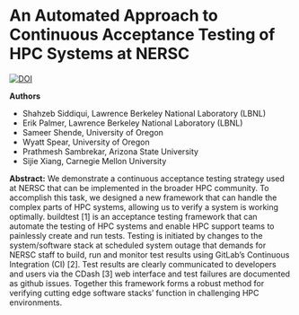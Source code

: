 # An Automated Approach to Continuous Acceptance Testing of HPC Systems at NERSC

[![DOI](https://zenodo.org/badge/DOI/10.5281/zenodo.7320179.svg)](https://doi.org/10.5281/zenodo.7320179)

**Authors**
* Shahzeb Siddiqui, Lawrence Berkeley National Laboratory (LBNL)
* Erik Palmer, Lawrence Berkeley National Laboratory (LBNL)
* Sameer Shende, University of Oregon
* Wyatt Spear, University of Oregon
* Prathmesh Sambrekar, Arizona State University
* Sijie Xiang, Carnegie Mellon University

**Abstract:**
We demonstrate a continuous acceptance testing strategy used at NERSC that can be implemented in the broader HPC community. To accomplish this task, we designed a new framework that can handle the complex parts of HPC systems, allowing us to verify a system is working optimally. buildtest [1] is an acceptance testing framework that can automate the testing of HPC systems and enable HPC support teams to painlessly create and run tests. Testing is initiated by changes to the system/software stack at scheduled system outage that demands for NERSC staff to build, run and monitor test results using GitLab’s Continuous Integration (CI) [2]. Test results are clearly communicated to developers and users via the CDash [3] web interface and test failures are documented as github issues. Together this framework forms a robust method for verifying cutting edge software stacks’ function in challenging HPC environments.
